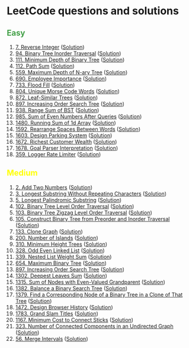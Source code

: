 # LeetCode questions and solutions

## <span style="color: #43A048;">Easy
1. [7. Reverse Integer](https://leetcode.com/problems/reverse-integer/) ([Solution](Tree/l_7.py))
2. [94. Binary Tree Inorder Traversal](https://leetcode.com/problems/binary-tree-inorder-traversal/) ([Solution](Tree/l_94.py))
3. [111. Minimum Depth of Binary Tree](https://leetcode.com/problems/minimum-depth-of-binary-tree/) ([Solution](BFS/l_111.py))
4. [112. Path Sum](https://leetcode.com/problems/path-sum/) ([Solution](Tree/l_112.py))
5. [559. Maximum Depth of N-ary Tree](https://leetcode.com/problems/maximum-depth-of-n-ary-tree/) ([Solution](DFS/l_559.py))
6. [690. Employee Importance](https://leetcode.com/problems/employee-importance/) ([Solution](DFS/l_690.py))
7. [733. Flood Fill](https://leetcode.com/problems/flood-fill/) ([Solution](DFS/l_733.py))
8. [804. Unique Morse Code Words](https://leetcode.com/problems/unique-morse-code-words/) ([Solution](String/l_804.py))
9. [872. Leaf-Similar Trees](https://leetcode.com/problems/leaf-similar-trees/) ([Solution](DFS/l_872.py))
10. [897. Increasing Order Search Tree](https://leetcode.com/problems/increasing-order-search-tree/) ([Solution](Tree/l_897.py))
11. [938. Range Sum of BST](https://leetcode.com/problems/range-sum-of-bst/) ([Solution](Tree/l_938.py))
12. [985. Sum of Even Numbers After Queries](https://leetcode.com/problems/sum-of-even-numbers-after-queries/) ([Solution](Others/l_985.py))
13. [1480. Running Sum of 1d Array](https://leetcode.com/problems/running-sum-of-1d-array/) ([Solution](Others/l_1480.py))
14. [1592. Rearrange Spaces Between Words](https://leetcode.com/problems/rearrange-spaces-between-words/) ([Solution](String/l_1592.py))
15. [1603. Design Parking System](https://leetcode.com/problems/design-parking-system/) ([Solution](Design/l_1603.py))
16. [1672. Richest Customer Wealth](https://leetcode.com/problems/richest-customer-wealth/) ([Solution](Others/l_1672.py))
17. [1678. Goal Parser Interpretation](https://leetcode.com/problems/goal-parser-interpretation/) ([Solution](String/l_1678.py))
18. [359. Logger Rate Limiter](https://leetcode.com/problems/logger-rate-limiter/) ([Solution](Design/l_359.py))

[comment]: <> (- []&#40;&#41; &#40;[Solution]&#40;Tree/l_111.py&#41;&#41;)

## <span style="color: yellow;">Medium
1. [2. Add Two Numbers](https://leetcode.com/problems/add-two-numbers/) ([Solution](LinkedList/l_2.py))
2. [3. Longest Substring Without Repeating Characters](https://leetcode.com/problems/longest-substring-without-repeating-characters/) ([Solution](String/l_3.py))
3. [5. Longest Palindromic Substring](https://leetcode.com/problems/longest-palindromic-substring/) ([Solution](String/l_5.py))
4. [102. Binary Tree Level Order Traversal](https://leetcode.com/problems/binary-tree-level-order-traversal/) ([Solution](BFS/l_102.py))
5. [103. Binary Tree Zigzag Level Order Traversal](https://leetcode.com/problems/binary-tree-zigzag-level-order-traversal/) ([Solution](Tree/l_103.py))
6. [105. Construct Binary Tree from Preorder and Inorder Traversal](https://leetcode.com/problems/construct-binary-tree-from-preorder-and-inorder-traversal/) ([Solution](Tree/l_105.py))
7. [133. Clone Graph](https://leetcode.com/problems/clone-graph/) ([Solution](BFS/l_133.py))
8. [200. Number of Islands](https://leetcode.com/problems/number-of-islands/) ([Solution](BFS/l_200.py))
9. [310. Minimum Height Trees](https://leetcode.com/problems/minimum-height-trees/) ([Solution](Graph/l_310.py))
10. [328. Odd Even Linked List](https://leetcode.com/problems/odd-even-linked-list/) ([Solution](LinkedList/l_328.py))
11. [339. Nested List Weight Sum](https://leetcode.com/problems/nested-list-weight-sum/) ([Solution](DFS/l_339.py))
12. [654. Maximum Binary Tree](https://leetcode.com/problems/maximum-binary-tree/) ([Solution](Tree/l_654.py))
13. [897. Increasing Order Search Tree](https://leetcode.com/problems/increasing-order-search-tree/) ([Solution](Tree/l_897.py))
14. [1302. Deepest Leaves Sum](https://leetcode.com/problems/deepest-leaves-sum/) ([Solution](Tree/l_1302.py))
15. [1315. Sum of Nodes with Even-Valued Grandparent](https://leetcode.com/problems/sum-of-nodes-with-even-valued-grandparent/) ([Solution](Tree/l_1315.py))
16. [1382. Balance a Binary Search Tree](https://leetcode.com/problems/balance-a-binary-search-tree/) ([Solution](Tree/l_1382.py))
17. [1379. Find a Corresponding Node of a Binary Tree in a Clone of That Tree](https://leetcode.com/problems/find-a-corresponding-node-of-a-binary-tree-in-a-clone-of-that-tree/) ([Solution](BFS/l_1379.py))
18. [1472. Design Browser History](https://leetcode.com/problems/design-browser-history/) ([Solution](LinkedList/l_1472.py))
19. [1783. Grand Slam Titles](https://leetcode.com/problems/grand-slam-titles/) ([Solution](SQL/l_1783.sql))
20. [1167. Minimum Cost to Connect Sticks](https://leetcode.com/problems/minimum-cost-to-connect-sticks/) ([Solution](Greedy/l_1167.py))
21. [323. Number of Connected Components in an Undirected Graph](https://leetcode.com/problems/number-of-connected-components-in-an-undirected-graph/) ([Solution](Graph/l_323.py))
22. [56. Merge Intervals](https://leetcode.com/problems/merge-intervals/) ([Solution](Greedy/l_56.py))


[comment]: <> (- []&#40;&#41; &#40;[Solution]&#40;Tree/l_111.py&#41;&#41;)
